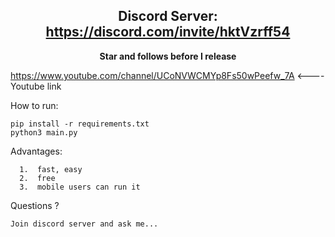 <h2 align="center">Discord Server: <a href="https://discord.com/invite/hktVzrff54">https://discord.com/invite/hktVzrff54</a></h2>

<p align="center">
<strong>Star and follows before I release</strong>

https://www.youtube.com/channel/UCoNVWCMYp8Fs50wPeefw_7A <---- Youtube link
</p

How to run:
```
pip install -r requirements.txt
python3 main.py
```

Advantages:
```
  1.  fast, easy
  2.  free
  3.  mobile users can run it
```
Questions ?
```
Join discord server and ask me...
```
